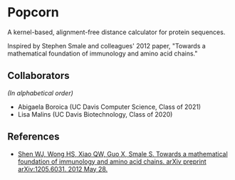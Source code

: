 # Popcorn
A kernel-based, alignment-free distance calculator for protein sequences.

Inspired by Stephen Smale and colleagues' 2012 paper, "Towards a mathematical
foundation of immunology and amino acid chains."

## Collaborators
_(In alphabetical order)_
- Abigaela Boroica (UC Davis Computer Science, Class of 2021)
- Lisa Malins (UC Davis Biotechnology, Class of 2020)

## References
- [Shen WJ, Wong HS, Xiao QW, Guo X, Smale S. Towards a mathematical foundation of immunology and amino acid chains. arXiv preprint arXiv:1205.6031. 2012 May 28.](https://arxiv.org/abs/1205.6031)

